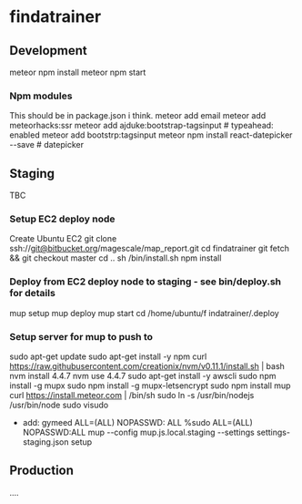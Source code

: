 # findatrainer

## Development

meteor npm install
meteor npm start

### Npm modules

This should be in package.json i think.
meteor add email
meteor add meteorhacks:ssr
meteor add ajduke:bootstrap-tagsinput # typeahead: enabled
meteor add bootstrp:tagsinput
meteor npm install react-datepicker --save # datepicker

## Staging

TBC

### Setup EC2 deploy node

Create Ubuntu EC2
git clone ssh://git@bitbucket.org/magescale/map_report.git
cd findatrainer
git fetch && git checkout master
cd ..
sh /bin/install.sh
npm install

### Deploy from EC2 deploy node to staging - see bin/deploy.sh for details

mup setup
mup deploy
mup start
cd /home/ubuntu/f indatrainer/.deploy

### Setup server for mup to push to

sudo apt-get update
sudo apt-get install -y npm
curl https://raw.githubusercontent.com/creationix/nvm/v0.11.1/install.sh | bash
nvm install 4.4.7
nvm use 4.4.7
sudo apt-get install -y awscli
sudo npm install -g mupx
sudo npm install -g mupx-letsencrypt
sudo npm install mup
curl https://install.meteor.com | /bin/sh
sudo ln -s /usr/bin/nodejs /usr/bin/node
sudo visudo

- add:
  gymeed ALL=(ALL) NOPASSWD: ALL
  %sudo ALL=(ALL) NOPASSWD:ALL
  mup --config mup.js.local.staging --settings settings-staging.json setup

## Production

....
